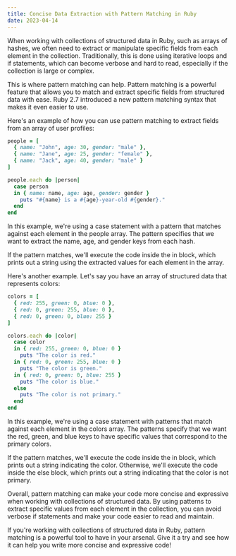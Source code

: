 ```yaml
---
title: Concise Data Extraction with Pattern Matching in Ruby
date: 2023-04-14
---
```


When working with collections of structured data in Ruby, such as arrays of hashes, we often need to extract or manipulate specific fields from each element in the collection. Traditionally, this is done using iterative loops and if statements, which can become verbose and hard to read, especially if the collection is large or complex.

This is where pattern matching can help. Pattern matching is a powerful feature that allows you to match and extract specific fields from structured data with ease. Ruby 2.7 introduced a new pattern matching syntax that makes it even easier to use.

Here's an example of how you can use pattern matching to extract fields from an array of user profiles:

```ruby
people = [
  { name: "John", age: 30, gender: "male" },
  { name: "Jane", age: 25, gender: "female" },
  { name: "Jack", age: 40, gender: "male" }
]

people.each do |person|
  case person
  in { name: name, age: age, gender: gender }
    puts "#{name} is a #{age}-year-old #{gender}."
  end
end
```

In this example, we're using a case statement with a pattern that matches against each element in the people array. The pattern specifies that we want to extract the name, age, and gender keys from each hash.

If the pattern matches, we'll execute the code inside the in block, which prints out a string using the extracted values for each element in the array.

Here's another example. Let's say you have an array of structured data that represents colors:

```ruby
colors = [
  { red: 255, green: 0, blue: 0 },
  { red: 0, green: 255, blue: 0 },
  { red: 0, green: 0, blue: 255 }
]

colors.each do |color|
  case color
  in { red: 255, green: 0, blue: 0 }
    puts "The color is red."
  in { red: 0, green: 255, blue: 0 }
    puts "The color is green."
  in { red: 0, green: 0, blue: 255 }
    puts "The color is blue."
  else
    puts "The color is not primary."
  end
end
```

In this example, we're using a case statement with patterns that match against each element in the colors array. The patterns specify that we want the red, green, and blue keys to have specific values that correspond to the primary colors.

If the pattern matches, we'll execute the code inside the in block, which prints out a string indicating the color. Otherwise, we'll execute the code inside the else block, which prints out a string indicating that the color is not primary.

Overall, pattern matching can make your code more concise and expressive when working with collections of structured data. By using patterns to extract specific values from each element in the collection, you can avoid verbose if statements and make your code easier to read and maintain.

If you're working with collections of structured data in Ruby, pattern matching is a powerful tool to have in your arsenal. Give it a try and see how it can help you write more concise and expressive code!
